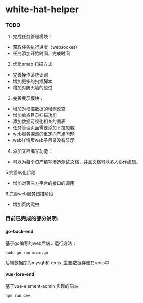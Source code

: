 

# white-hat-helper

### TODO 

1. 完成任务管理模块：
- 获取任务执行进度（websocket）
- 任务添加开始时间，完成时间


2. 优化nmap 扫描方式
- 完善操作系统识别
- 增加更多的扫描脚本
- 增加对防火墙的绕过

  
3. 完善展示模块：
- 增加对扫描数据的增删改查
- 增加单点目录扫描功能
- 添加数据可视化相关的图表
- 任务管理页面需要添加下拉加载
- web服务探测的重定向有点问题
- web详情页web子目录没有显示


4. 添加文档编写功能：
- 可以为每个资产编写渗透测试文档，并且文档可以多人协作编辑。

5.完善转化阶段
- 增加对第三方平台的接口的调用

6.完善web服务扫描阶段
- 增加页内爬虫


### 目前已完成的部分说明: 
#### go-back-end 
基于go编写的web后端，运行方法：
```
sudo go run main.go
```
后端数据库为mysql 和 redis ,主要数据存储在redis中

#### vue-fore-end 
基于vue-element-admin 实现的前端   
```
npm run dev
```




